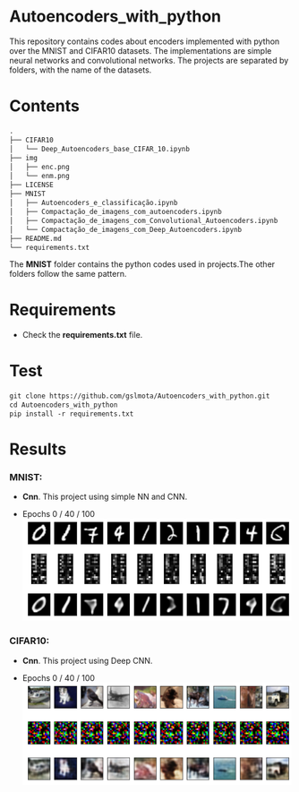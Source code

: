 # Autoencoders_with_python
This repository contains codes about encoders implemented with python over the MNIST and CIFAR10 datasets.
The implementations are simple neural networks and convolutional networks.
The projects are separated by folders, with the name of the datasets.

# Contents
``` shell
.
├── CIFAR10
│   └── Deep_Autoencoders_base_CIFAR_10.ipynb
├── img
│   ├── enc.png
│   └── enm.png
├── LICENSE
├── MNIST
│   ├── Autoencoders_e_classificação.ipynb
│   ├── Compactação_de_imagens_com_autoencoders.ipynb
│   ├── Compactação_de_imagens_com_Convolutional_Autoencoders.ipynb
│   └── Compactação_de_imagens_com_Deep_Autoencoders.ipynb
├── README.md
└── requirements.txt
```
The **MNIST** folder contains the python codes used in projects.The other folders follow the same pattern.

# Requirements

 * Check the **requirements.txt** file.


# Test

```shell
git clone https://github.com/gslmota/Autoencoders_with_python.git
cd Autoencoders_with_python
pip install -r requirements.txt
```


# Results

### **MNIST**: 
* **Cnn**. This project using simple NN and CNN.

* Epochs 0 / 40 / 100
![!MNIST](https://github.com/gslmota/Autoencoders_with_python/blob/main/img/enm.png)


### **CIFAR10**: 
* **Cnn**. This project using Deep CNN.

* Epochs 0 / 40 / 100
![!CIFAR10](https://github.com/gslmota/Autoencoders_with_python/blob/main/img/enc.png)